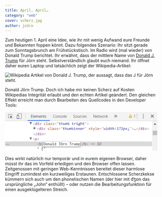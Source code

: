 ```yaml
---
title: April, April…
category: "web"
cover: scherz.jpg
author: jo3rn
---
```


Zum heutigen 1. April eine Idee, wie ihr mit wenig Aufwand eure Freunde und Bekannten foppen könnt. Dazu folgendes Szenario: Ihr sitzt gerade zum Sonntagsbrunch am Frühstückstisch. Im Radio wird (mal wieder) von Donald Trump berichtet. Ihr erwähnt, dass der mittlere Name von [Donald J. Trump](https://de.wikipedia.org/wiki/Donald_Trump) für Jörn steht. Selbstverständlich glaubt euch niemand. Ihr öffnet daher euren Laptop und tatsächlich zeigt der Wikipedia-Artikel:

![Wikipedia Artikel von Donald J. Trump, der aussagt, dass das J für Jörn steht.](./donaldjörntrump.png)

Donald Jörn Trump. Doch ich habe mir keinen Scherz auf Kosten Wikipedias Integrität erlaubt und den echten Artikel geändert. Den gleichen Effekt erreicht man durch Bearbeiten des Quellcodes in den Developer Tools:

![Fenster innerhalb der Entwickleroptionen, das den Code zeigt, um Wörter auf einer Seite lokal zu ändern.](./dev_tools.png)

Dies wirkt natürlich nur temporär und in eurem eigenen Browser, daher müsst ihr das im Vorfeld erledigen und den Browser offen lassen. Zeitgenossen mit geringen Web-Kenntnissen bereitet dieser harmlose Eingriff zumindest ein kurzweiliges Erstaunen. Entschlossene Scherzkekse kümmern sich auch um den phonetischen Namen (der hier mit d͡ʒɒn das ursprüngliche „John“ enthüllt) – oder nutzen die Bearbeitungsfunktion für einen ausgeklügelteren Streich.